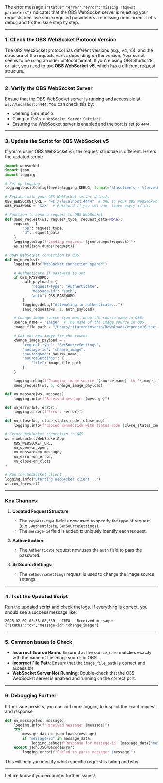 The error message `{"status":"error","error":"missing request parameters"}` indicates that the OBS WebSocket server is rejecting your requests because some required parameters are missing or incorrect. Let's debug and fix the issue step by step.

---

### 1. **Check the OBS WebSocket Protocol Version**
The OBS WebSocket protocol has different versions (e.g., v4, v5), and the structure of the requests varies depending on the version. Your script seems to be using an older protocol format. If you're using OBS Studio 28 or later, you need to use **OBS WebSocket v5**, which has a different request structure.

---

### 2. **Verify the OBS WebSocket Server**
Ensure that the OBS WebSocket server is running and accessible at `ws://localhost:4444`. You can check this by:
- Opening OBS Studio.
- Going to `Tools` > `WebSocket Server Settings`.
- Ensuring the WebSocket server is enabled and the port is set to `4444`.

---

### 3. **Update the Script for OBS WebSocket v5**
If you're using OBS WebSocket v5, the request structure is different. Here's the updated script:

```python
import websocket
import json
import logging

# Set up logging
logging.basicConfig(level=logging.DEBUG, format='%(asctime)s - %(levelname)s - %(message)s')

# Replace with your OBS WebSocket server details
OBS_WEBSOCKET_URL = "ws://localhost:4444"  # URL to your OBS WebSocket server
OBS_PASSWORD = "XXX"  # Password if you set one, leave empty if not

# Function to send a request to OBS WebSocket
def send_request(ws, request_type, request_data=None):
    request = {
        "op": request_type,
        "d": request_data
    }
    logging.debug(f"Sending request: {json.dumps(request)}")
    ws.send(json.dumps(request))

# Open WebSocket connection to OBS
def on_open(ws):
    logging.info("WebSocket connection opened")

    # Authenticate if password is set
    if OBS_PASSWORD:
        auth_payload = {
            "request-type": "Authenticate",
            "message-id": "auth",
            "auth": OBS_PASSWORD
        }
        logging.debug("Attempting to authenticate...")
        send_request(ws, 1, auth_payload)

    # Change image source (you must know the source name in OBS)
    source_name = "Image"  # The name of the image source in OBS
    image_file_path = "/Users/rifaterdemsahin/Downloads/expense16_taxi.jpeg"  # Path to your new image file

    # Set the new image for the source
    change_image_payload = {
        "request-type": "SetSourceSettings",
        "message-id": "change_image",
        "sourceName": source_name,
        "sourceSettings": {
            "file": image_file_path
        }
    }

    logging.debug(f"Changing image source '{source_name}' to '{image_file_path}'")
    send_request(ws, 6, change_image_payload)

def on_message(ws, message):
    logging.info(f"Received message: {message}")

def on_error(ws, error):
    logging.error(f"Error: {error}")

def on_close(ws, close_status_code, close_msg):
    logging.info(f"Closed connection with status code {close_status_code}: {close_msg}")

# Create WebSocket connection to OBS
ws = websocket.WebSocketApp(
    OBS_WEBSOCKET_URL,
    on_open=on_open,
    on_message=on_message,
    on_error=on_error,
    on_close=on_close
)

# Run the WebSocket client
logging.info("Starting WebSocket client...")
ws.run_forever()
```

---

### Key Changes:
1. **Updated Request Structure**:
   - The `request-type` field is now used to specify the type of request (e.g., `Authenticate`, `SetSourceSettings`).
   - The `message-id` field is added to uniquely identify each request.

2. **Authentication**:
   - The `Authenticate` request now uses the `auth` field to pass the password.

3. **SetSourceSettings**:
   - The `SetSourceSettings` request is used to change the image source settings.

---

### 4. **Test the Updated Script**
Run the updated script and check the logs. If everything is correct, you should see a success message like:
```
2025-02-01 08:55:08,569 - INFO - Received message: {"status":"ok","message-id":"change_image"}
```

---

### 5. **Common Issues to Check**
- **Incorrect Source Name**: Ensure that the `source_name` matches exactly with the name of the image source in OBS.
- **Incorrect File Path**: Ensure that the `image_file_path` is correct and accessible.
- **WebSocket Server Not Running**: Double-check that the OBS WebSocket server is enabled and running on the correct port.

---

### 6. **Debugging Further**
If the issue persists, you can add more logging to inspect the exact request and response:

```python
def on_message(ws, message):
    logging.info(f"Received message: {message}")
    try:
        message_data = json.loads(message)
        if "message-id" in message_data:
            logging.debug(f"Response for message-id '{message_data['message-id']}': {message_data}")
    except json.JSONDecodeError:
        logging.error(f"Failed to parse message: {message}")
```

This will help you identify which specific request is failing and why.

---

Let me know if you encounter further issues!